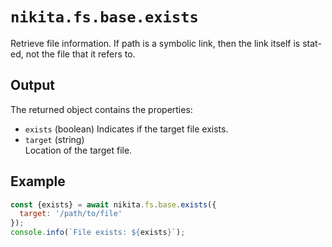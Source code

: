 
# `nikita.fs.base.exists`

Retrieve file information. If path is a symbolic link, then the link itself is
stat-ed, not the file that it refers to.

## Output

The returned object contains the properties:

* `exists` (boolean)
  Indicates if the target file exists.
* `target` (string)   
  Location of the target file.

## Example

```js
const {exists} = await nikita.fs.base.exists({
  target: '/path/to/file'
});
console.info(`File exists: ${exists}`);
```
